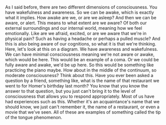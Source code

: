 As I said before, there are two different dimensions of consciousness. You have
wakefulness and awareness. So we can be awake, which is exactly what it
implies. How awake are we, or are we asleep? And then we can be aware, or
alert. This means to what extent are we aware? Of both our external
surroundings and our internal world, meaning how we feel emotionally. Like are
we afraid, excited, or are we aware that we're in physical pain? Such as having
a headache or perhaps a pulled muscle? And this is also being aware of our
cognitions, so what it is that we're thinking. Here, let's look at this on a
diagram. We have awareness and wakefulness. We can have minimal consciousness
meaning we're not aware or awake, which would be here. This would be an example
of a coma. Or we could be fully aware and awake, we'd be up here. So this would
be something like practicing the piano maybe. How about in the middle of the
continuum, so moderate consciousness? Think about this. Have you ever been
asked a question by a friend, something like, what is the name of that
restaurant we went to for Homer's birthday last month? You know that you know
the answer to that question, but you just can't bring it to the level of
consciousness that allows you to respond appropriately. Most of us have had
experiences such as this. Whether it's an acquaintance's name that we should
know, we just can't remember it, the name of a restaurant, or even a movie that
we've seen. All of these are examples of something called the tip of the tongue
phenomenon.
